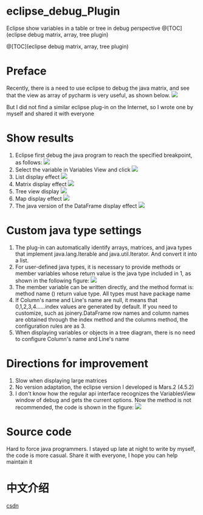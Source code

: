 # eclipse_debug_Plugin
Eclipse show variables in a table or tree in debug perspective
@[TOC](eclipse debug matrix, array, tree plugin)

@[TOC](eclipse debug matrix, array, tree plugin)

# Preface

Recently, there is a need to use eclipse to debug the java matrix, and see that the view as array of pycharm is very useful, as shown below.
![](https://img-blog.csdnimg.cn/20200929114001692.png)

But I did not find a similar eclipse plug-in on the Internet, so I wrote one by myself and shared it with everyone

# Show results
1. Eclipse first debug the java program to reach the specified breakpoint, as follows:
![](https://img-blog.csdnimg.cn/20200929114327303.png?x-oss-process=image/watermark,type_ZmFuZ3poZW5naGVpdGk,shadow_10,text_aHR0cHM6Ly9ibG9nLmNzZG4ubmV0L3hpYW9nb25nMjMz,size_16,color_FFFFFF,t_70#pic_center)
2. Select the variable in Variables View and click 
![](https://img-blog.csdnimg.cn/20200929144055112.gif#pic_center)
3. List display effect
![](https://img-blog.csdnimg.cn/20200929144219285.png?x-oss-process=image/watermark,type_ZmFuZ3poZW5naGVpdGk,shadow_10,text_aHR0cHM6Ly9ibG9nLmNzZG4ubmV0L3hpYW9nb25nMjMz,size_16,color_FFFFFF,t_70#pic_center)
4. Matrix display effect
![](https://img-blog.csdnimg.cn/20200929144219372.png?x-oss-process=image/watermark,type_ZmFuZ3poZW5naGVpdGk,shadow_10,text_aHR0cHM6Ly9ibG9nLmNzZG4ubmV0L3hpYW9nb25nMjMz,size_16,color_FFFFFF,t_70#pic_center)
5. Tree view display
![](https://img-blog.csdnimg.cn/20200929144219304.png?x-oss-process=image/watermark,type_ZmFuZ3poZW5naGVpdGk,shadow_10,text_aHR0cHM6Ly9ibG9nLmNzZG4ubmV0L3hpYW9nb25nMjMz,size_16,color_FFFFFF,t_70#pic_center)
6. Map display effect
![](https://img-blog.csdnimg.cn/20200929144219287.png?x-oss-process=image/watermark,type_ZmFuZ3poZW5naGVpdGk,shadow_10,text_aHR0cHM6Ly9ibG9nLmNzZG4ubmV0L3hpYW9nb25nMjMz,size_16,color_FFFFFF,t_70#pic_center)
7. The java version of the DataFrame display effect
![](https://img-blog.csdnimg.cn/20200929144606643.png?x-oss-process=image/watermark,type_ZmFuZ3poZW5naGVpdGk,shadow_10,text_aHR0cHM6Ly9ibG9nLmNzZG4ubmV0L3hpYW9nb25nMjMz,size_16,color_FFFFFF,t_70#pic_center)


# Custom java type settings

1. The plug-in can automatically identify arrays, matrices, and java types that implement java.lang.Iterable and java.util.Iterator. And convert it into a list.
2. For user-defined java types, it is necessary to provide methods or member variables whose return value is the java type included in 1, as shown in the following figure:
![](https://img-blog.csdnimg.cn/20200929145349228.png?x-oss-process=image/watermark,type_ZmFuZ3poZW5naGVpdGk,shadow_10,text_aHR0cHM6Ly9ibG9nLmNzZG4ubmV0L3hpYW9nb25nMjMz,size_16,color_FFFFFF,t_70#pic_center)
3. The member variable can be written directly, and the method format is: method name () return value type. All types must have package name
4. If Column's name and Line's name are null, it means that 0,1,2,3,4......index values ​​are generated by default. If you need to customize, such as joinery.DataFrame row names and column names are obtained through the index method and the columns method, the configuration rules are as 3.
5. When displaying variables or objects in a tree diagram, there is no need to configure Column's name and Line's name

# Directions for improvement
1. Slow when displaying large matrices
2. No version adaptation, the eclipse version I developed is Mars.2 (4.5.2)
3. I don't know how the regular api interface recognizes the VariablesView window of debug and gets the current options. Now the method is not recommended, the code is shown in the figure:
![](https://img-blog.csdnimg.cn/2020092915173952.png?x-oss-process=image/watermark,type_ZmFuZ3poZW5naGVpdGk,shadow_10,text_aHR0cHM6Ly9ibG9nLmNzZG4ubmV0L3hpYW9nb25nMjMz,size_16,color_FFFFFF,t_70#pic_center)
# Source code
Hard to force java programmers. I stayed up late at night to write by myself, the code is more casual. Share it with everyone, I hope you can help maintain it
# 中文介绍
[csdn](https://blog.csdn.net/xiaogong233/article/details/108865332)

